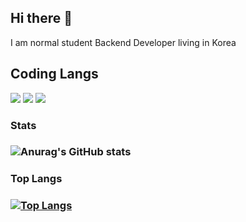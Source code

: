 ## Hi there 👋 
I am normal student Backend Developer living in Korea
## Coding Langs
<img src="https://img.shields.io/badge/Python-3766AB?style=flat-square&logo=Python&logoColor=white"/></a>
<img src="https://img.shields.io/badge/Go-5AB?style=flat-square&logo=Go&logoColor=white"/></a>
<img src="https://img.shields.io/badge/Javascript-8E?style=flat-square&logo=Javascript&logoColor=white"/></a>

### Stats
### ![Anurag's GitHub stats](https://github-readme-stats.vercel.app/api?username=anuraghazra&hide=contribs,prs)
### Top Langs
### [![Top Langs](https://github-readme-stats.vercel.app/api/top-langs/?username=anuraghazra)](https://github.com/anuraghazra/github-readme-stats)


<!--
**Pesinple/Pesinple** is a ✨ _special_ ✨ repository because its `README.md` (this file) appears on your GitHub profile.

Here are some ideas to get you started:

- 🔭 I’m currently working on ...
- 🌱 I’m currently learning ...
- 👯 I’m looking to collaborate on ...
- 🤔 I’m looking for help with ...
- 💬 Ask me about ...
- 📫 How to reach me: ...
- 😄 Pronouns: ...
- ⚡ Fun fact: ...
--
